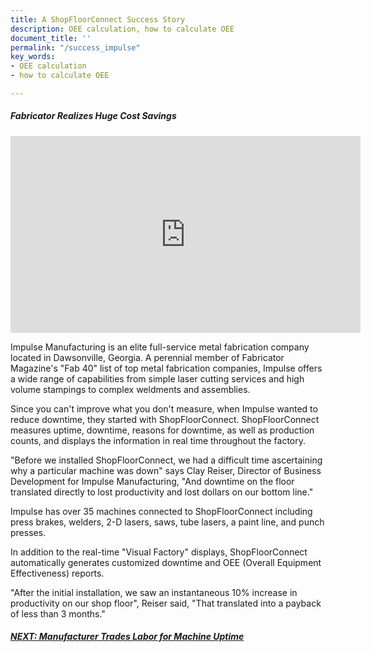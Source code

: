 ```yaml
---
title: A ShopFloorConnect Success Story
description: OEE calculation, how to calculate OEE
document_title: ''
permalink: "/success_impulse"
key_words:
- OEE calculation
- how to calculate OEE

---
```

##### Fabricator Realizes Huge Cost Savings

<div class="embed-responsive embed-responsive-16by9 mb-3"> <iframe class="embed-responsive-item" width="560" height="315" src="https://www.youtube.com/embed/aYwNvUPjOpg" frameborder="0" allow="accelerometer; autoplay; encrypted-media; gyroscope; picture-in-picture" allowfullscreen></iframe> </div>

Impulse Manufacturing is an elite full-service metal fabrication company located in Dawsonville, Georgia. A perennial member of Fabricator Magazine's "Fab 40" list of top metal fabrication companies, Impulse offers a wide range of capabilities from simple laser cutting services and high volume stampings to complex weldments and assemblies.

Since you can't improve what you don't measure, when Impulse wanted to reduce downtime, they started with ShopFloorConnect. ShopFloorConnect measures uptime, downtime, reasons for downtime, as well as production counts, and displays the information in real time throughout the factory.

"Before we installed ShopFloorConnect, we had a difficult time ascertaining why a particular machine was down" says Clay Reiser, Director of Business Development for Impulse Manufacturing, "And downtime on the floor translated directly to lost productivity and lost dollars on our bottom line."

Impulse has over 35 machines connected to ShopFloorConnect including press brakes, welders, 2-D lasers, saws, tube lasers, a paint line, and punch presses.

In addition to the real-time "Visual Factory" displays, ShopFloorConnect automatically generates customized downtime and OEE (Overall Equipment Effectiveness) reports.

"After the initial installation, we saw an instantaneous 10% increase in productivity on our shop floor", Reiser said, "That translated into a payback of less than 3 months."

##### [NEXT: Manufacturer Trades Labor for Machine Uptime](/success_automotive.html)
